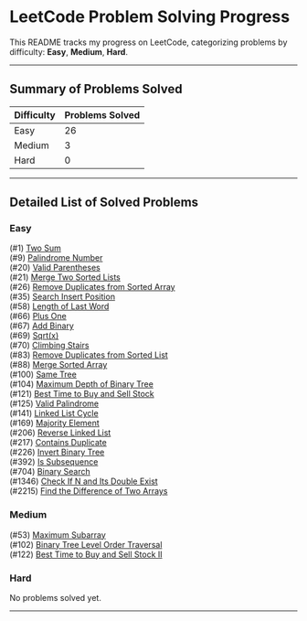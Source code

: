 # LeetCode Problem Solving Progress

This README tracks my progress on LeetCode, categorizing problems by difficulty: **Easy**, **Medium**, **Hard**.

---

## Summary of Problems Solved

| Difficulty | Problems Solved |
|------------|-----------------|
| Easy       | 26              |
| Medium     | 3               |
| Hard       | 0               |

---

## Detailed List of Solved Problems

### Easy
(#1) [Two Sum](https://leetcode.com/problems/two-sum)  
(#9) [Palindrome Number](https://leetcode.com/problems/palindrome-number)  
(#20) [Valid Parentheses](https://leetcode.com/problems/valid-parentheses)  
(#21) [Merge Two Sorted Lists](https://leetcode.com/problems/merge-two-sorted-lists)  
(#26) [Remove Duplicates from Sorted Array](https://leetcode.com/problems/remove-duplicates-from-sorted-array)  
(#35) [Search Insert Position](https://leetcode.com/problems/search-insert-position)  
(#58) [Length of Last Word](https://leetcode.com/problems/length-of-last-word)  
(#66) [Plus One](https://leetcode.com/problems/plus-one)  
(#67) [Add Binary](https://leetcode.com/problems/add-binary)  
(#69) [Sqrt(x)](https://leetcode.com/problems/sqrtx)  
(#70) [Climbing Stairs](https://leetcode.com/problems/climbing-stairs)  
(#83) [Remove Duplicates from Sorted List](https://leetcode.com/problems/remove-duplicates-from-sorted-list)  
(#88) [Merge Sorted Array](https://leetcode.com/problems/merge-sorted-array)  
(#100) [Same Tree](https://leetcode.com/problems/same-tree)  
(#104) [Maximum Depth of Binary Tree](https://leetcode.com/problems/maximum-depth-of-binary-tree)  
(#121) [Best Time to Buy and Sell Stock](https://leetcode.com/problems/best-time-to-buy-and-sell-stock)  
(#125) [Valid Palindrome](https://leetcode.com/problems/valid-palindrome)  
(#141) [Linked List Cycle](https://leetcode.com/problems/linked-list-cycle)  
(#169) [Majority Element](https://leetcode.com/problems/majority-element)  
(#206) [Reverse Linked List](https://leetcode.com/problems/reverse-linked-list)  
(#217) [Contains Duplicate](https://leetcode.com/problems/contains-duplicate)  
(#226) [Invert Binary Tree](https://leetcode.com/problems/invert-binary-tree)  
(#392) [Is Subsequence](https://leetcode.com/problems/is-subsequence)  
(#704) [Binary Search](https://leetcode.com/problems/binary-search)  
(#1346) [Check If N and Its Double Exist](https://leetcode.com/problems/check-if-n-and-its-double-exist)  
(#2215) [Find the Difference of Two Arrays](https://leetcode.com/problems/find-the-difference-of-two-arrays)   


### Medium
(#53) [Maximum Subarray](https://leetcode.com/problems/maximum-subarray)  
(#102) [Binary Tree Level Order Traversal](https://leetcode.com/problems/binary-tree-level-order-traversal)  
(#122) [Best Time to Buy and Sell Stock II](https://leetcode.com/problems/best-time-to-buy-and-sell-stock-ii)  


### Hard
No problems solved yet.


---
